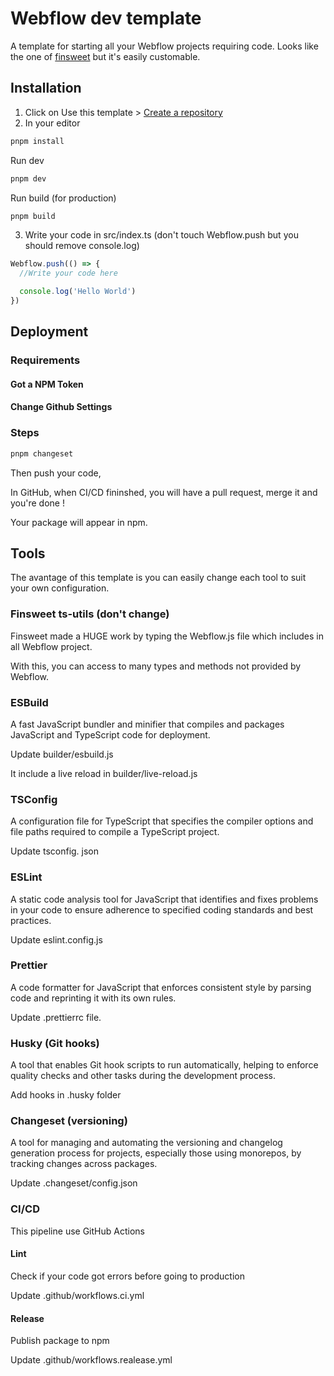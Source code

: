 # Webflow dev template

A template for starting all your Webflow projects requiring code.
Looks like the one of [finsweet](https://github.com/finsweet/developer-starter) but it's easily customable.

## Installation

1. Click on Use this template > [Create a repository](https://docs.github.com/en/repositories/creating-and-managing-repositories/creating-a-repository-from-a-template#creating-a-repository-from-a-template)
2. In your editor
```bash
pnpm install
```
Run dev
```bash
pnpm dev
```

Run build (for production)
```bash
pnpm build
```

3. Write your code in src/index.ts (don't touch Webflow.push but you should remove console.log)

```typescript
Webflow.push(() => {
  //Write your code here

  console.log('Hello World')
})

```

## Deployment

### Requirements

#### Got a NPM Token

#### Change Github Settings


### Steps

```bash
pnpm changeset
```
Then push your code,

In GitHub, when CI/CD fininshed, you will have a pull request, merge it and you're done !

Your package will appear in npm.

## Tools

The avantage of this template is you can easily change each tool to suit your own configuration.

### Finsweet ts-utils (don't change)

Finsweet made a HUGE work by typing the Webflow.js file which includes in all Webflow project.

With this, you can access to many types and methods not provided by Webflow.

### ESBuild

A fast JavaScript bundler and minifier that compiles and packages JavaScript and TypeScript code for deployment.

Update builder/esbuild.js

It include a live reload in builder/live-reload.js

### TSConfig

A configuration file for TypeScript that specifies the compiler options and file paths required to compile a TypeScript project.

Update tsconfig. json

### ESLint

A static code analysis tool for JavaScript that identifies and fixes problems in your code to ensure adherence to specified coding standards and best practices.

Update eslint.config.js

### Prettier

A code formatter for JavaScript that enforces consistent style by parsing code and reprinting it with its own rules.

Update .prettierrc file.

### Husky (Git hooks)

A tool that enables Git hook scripts to run automatically, helping to enforce quality checks and other tasks during the development process.

Add hooks in .husky folder

### Changeset (versioning)

A tool for managing and automating the versioning and changelog generation process for projects, especially those using monorepos, by tracking changes across packages.

Update .changeset/config.json

### CI/CD

This pipeline use GitHub Actions

#### Lint

Check if your code got errors before going to production

Update .github/workflows.ci.yml


#### Release

Publish package to npm

Update .github/workflows.realease.yml
